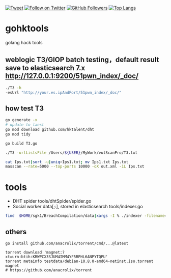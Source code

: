[![Tweet](https://img.shields.io/twitter/url/http/Hktalent3135773.svg?style=social)](https://twitter.com/intent/follow?screen_name=Hktalent3135773) [![Follow on Twitter](https://img.shields.io/twitter/follow/Hktalent3135773.svg?style=social&label=Follow)](https://twitter.com/intent/follow?screen_name=Hktalent3135773) [![GitHub Followers](https://img.shields.io/github/followers/hktalent.svg?style=social&label=Follow)](https://github.com/hktalent/)
[![Top Langs](https://profile-counter.glitch.me/hktalent/count.svg)](https://51pwn.com)

# gohktools
golang hack tools

## weblogic T3/GIOP batch testing，default result save to elasticsearch 7.x http://127.0.0.1:9200/51pwn_index/_doc/
```bash
./T3 -h
-esUrl "http://your.es.ipAndPort/51pwn_index/_doc/"
```

## how test T3
```bash
go generate -x
# update to laest
go mod download github.com/hktalent/dht
go mod tidy

go build T3.go

./T3 -urlListsFile /Users/${USER}/MyWork/vulScanPro/T3.txt

cat Ips.txt|sort -u|uniq>Ips1.txt; mv Ips1.txt Ips.txt
masscan --rate=5000 --top-ports 10000 -oX out.xml -iL Ips.txt

```

# tools
- DHT spider
tools/dhtSpider/spider.go
- Social worker data[;:], stored in elasticsearch
tools/indexer.go
```bash
find  $HOME/sgk1/BreachCompilation/data|xargs -I % ./indexer -filename="%"
```


## others
```
go install github.com/anacrolix/torrent/cmd/...@latest

torrent download 'magnet:?xt=urn:btih:KRWPCX3SJUM4IMM4YF5RPHL6ANPYTQPU'
torrent metainfo testdata/debian-10.8.0-amd64-netinst.iso.torrent magnet
# https://github.com/anacrolix/torrent

```


<!--

import "github.com/olivere/elastic/v7"

elasticsearch7 "github.com/elastic/go-elasticsearch/v7"
-->
